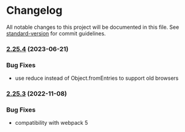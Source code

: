 # Changelog

All notable changes to this project will be documented in this file. See [standard-version](https://github.com/conventional-changelog/standard-version) for commit guidelines.

### [2.25.4](https://github.com/webpack/webpack-dev-middleware/compare/v2.25.3...v2.25.4) (2023-06-21)


### Bug Fixes

* use reduce instead of Object.fromEntries to support old browsers

### [2.25.3](https://github.com/webpack/webpack-dev-middleware/compare/v2.25.2...v2.25.3) (2022-11-08)


### Bug Fixes

* compatibility with webpack 5
